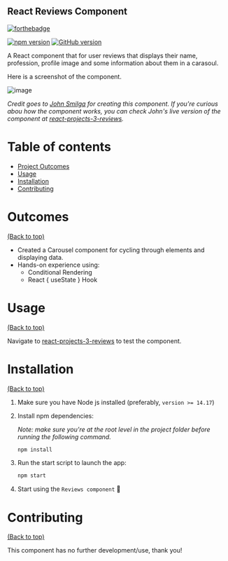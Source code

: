 ## React Reviews Component
[![forthebadge](https://forthebadge.com/images/badges/works-on-my-machine.svg)](https://forthebadge.com)

[![npm version](https://badge.fury.io/js/react.svg)](https://badge.fury.io/js/react)
[![GitHub version](https://badge.fury.io/gh/yasir-isse%2Freact-tours-app.svg)](https://badge.fury.io/gh/yasir-isse%2Freact-tours-app)

A React component that for user reviews that displays their name, profession, profile image and some information about them in a carasoul. 

Here is a screenshot of the component. 

![image](https://user-images.githubusercontent.com/77013296/162556982-09f87e62-ad47-4b59-ad15-e564e2da3aa1.png)


*Credit goes to [John Smilga](https://github.com/john-smilga) for creating this component. If you're curious abou how the component works, you can check John's live version of the component at [react-projects-3-reviews](https://react-projects-3-reviews.netlify.app/).*

# Table of contents

- [Project Outcomes](#outcomes)
- [Usage](#usage)
- [Installation](#installation)
- [Contributing](#contributing)

# Outcomes

[(Back to top)](#table-of-contents)

- Created a Carousel component for cycling through elements and displaying data.
- Hands-on experience using:
   - Conditional Rendering
   - React { useState } Hook



# Usage

[(Back to top)](#table-of-contents)

Navigate to [react-projects-3-reviews](https://react-projects-3-reviews.netlify.app/) to test the component.


# Installation

[(Back to top)](#table-of-contents)

1. Make sure you have Node js installed (preferably, `version >= 14.17`)

2. Install npm dependencies:

    *Note: make sure you're at the root level in the project folder before running the following command.*

    ```bash
    npm install
    ```

4. Run the start script to launch the app:
    ```bash
    npm start
    ```

5. Start using the `Reviews component` :tada:


# Contributing

[(Back to top)](#table-of-contents)

This component has no further development/use, thank you!
